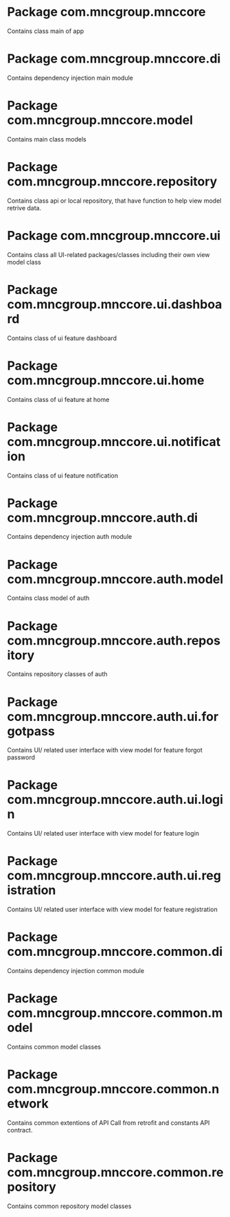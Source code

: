 # Package com.mncgroup.mnccore

Contains class main of app

# Package com.mncgroup.mnccore.di

Contains dependency injection main module

# Package com.mncgroup.mnccore.model

Contains main class models

# Package com.mncgroup.mnccore.repository

Contains class api or local repository, that have function to help view model retrive data.

# Package com.mncgroup.mnccore.ui

Contains class all UI-related packages/classes including their own view model class

# Package com.mncgroup.mnccore.ui.dashboard

Contains class of ui feature dashboard

# Package com.mncgroup.mnccore.ui.home

Contains class of ui feature at home

# Package com.mncgroup.mnccore.ui.notification

Contains class of ui feature notification



# Package com.mncgroup.mnccore.auth.di

Contains dependency injection auth module

# Package com.mncgroup.mnccore.auth.model

Contains class model of auth

# Package com.mncgroup.mnccore.auth.repository

Contains repository classes of auth

# Package com.mncgroup.mnccore.auth.ui.forgotpass

Contains UI/ related user interface with view model for feature forgot password

# Package com.mncgroup.mnccore.auth.ui.login

Contains UI/ related user interface with view model for feature login

# Package com.mncgroup.mnccore.auth.ui.registration

Contains UI/ related user interface with view model for feature registration



# Package com.mncgroup.mnccore.common.di

Contains dependency injection common module

# Package com.mncgroup.mnccore.common.model

Contains common model classes

# Package com.mncgroup.mnccore.common.network

Contains common extentions of API Call from retrofit and constants API contract.

# Package com.mncgroup.mnccore.common.repository

Contains common repository model classes